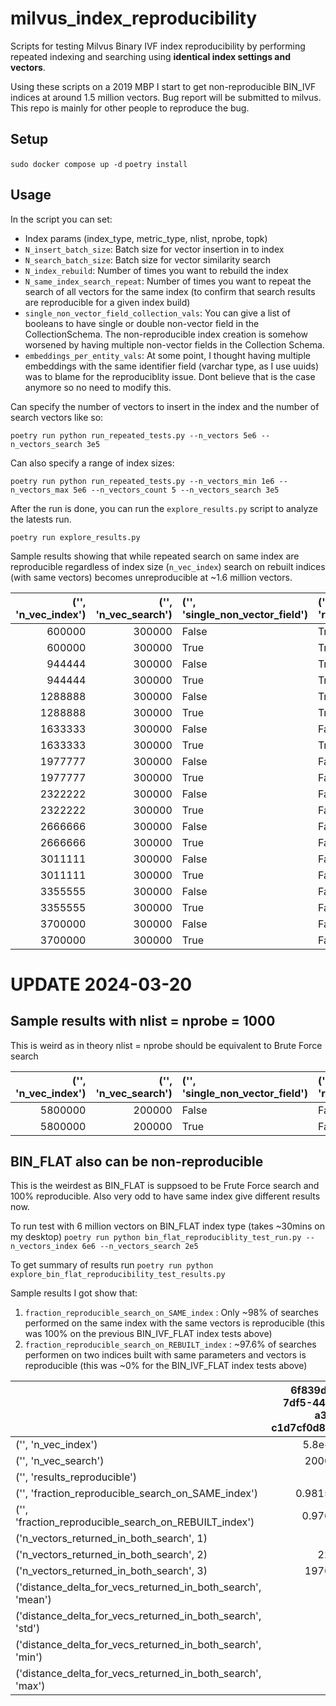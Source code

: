 # milvus_index_reproducibility
Scripts for testing Milvus Binary IVF index reproducibility by performing repeated indexing and searching using **identical index settings and vectors**.

Using these scripts on a 2019 MBP I start to get non-reproducible BIN_IVF indices at around 1.5 million vectors. Bug report will be submitted to milvus. This repo is mainly for other people to reproduce the bug.

## Setup
`sudo docker compose up -d`
`poetry install`

## Usage

In the script you can set:
* Index params (index_type, metric_type, nlist, nprobe, topk)
* `N_insert_batch_size`: Batch size for vector insertion in to index
* `N_search_batch_size`: Batch size for vector similarity search
* `N_index_rebuild`: Number of times you want to rebuild the index
* `N_same_index_search_repeat`: Number of times you want to repeat the search of all vectors for the same index (to confirm that search results are reproducible for a given index build)
* `single_non_vector_field_collection_vals`: You can give a list of booleans to have single or double non-vector field in the CollectionSchema. The non-reproducible index creation is somehow worsened by having multiple non-vector fields in the Collection Schema.
* `embeddings_per_entity_vals`: At some point, I thought having multiple embeddings with the same identifier field (varchar type, as I use uuids) was to blame for the reproduciblity issue. Dont believe that is the case anymore so no need to modify this.


Can specify the number of vectors to insert in the index and the number of search vectors like so:

`poetry run python run_repeated_tests.py --n_vectors 5e6 --n_vectors_search 3e5`

Can also specify a range of index sizes:

`poetry run python run_repeated_tests.py --n_vectors_min 1e6 --n_vectors_max 5e6 --n_vectors_count 5 --n_vectors_search 3e5`

After the run is done, you can run the `explore_results.py` script to analyze the latests run.

`poetry run explore_results.py`

Sample results showing that while repeated search on same index are reproducible regardless of index size (`n_vec_index`) search on rebuilt indices (with same vectors) becomes unreproducible at ~1.6 million vectors.

|   ('', 'n_vec_index') |   ('', 'n_vec_search') | ('', 'single_non_vector_field')   | ('', 'results_reproducible')   |   ('', 'fraction_reproducible_search_on_SAME_index') |   ('', 'fraction_reproducible_search_on_REBUILT_index') |   ('n_vectors_returned_in_both_search', 0) |   ('n_vectors_returned_in_both_search', 1) |   ('n_vectors_returned_in_both_search', 2) |   ('n_vectors_returned_in_both_search', 3) |
|----------------------:|-----------------------:|:----------------------------------|:-------------------------------|-----------------------------------------------------:|--------------------------------------------------------:|-------------------------------------------:|-------------------------------------------:|-------------------------------------------:|-------------------------------------------:|
|                600000 |                 300000 | False                             | True                           |                                                    1 |                                             1           |                                        nan |                                        nan |                                        nan |                                     300000 |
|                600000 |                 300000 | True                              | True                           |                                                    1 |                                             1           |                                        nan |                                        nan |                                        nan |                                     300000 |
|                944444 |                 300000 | False                             | True                           |                                                    1 |                                             1           |                                        nan |                                        nan |                                        nan |                                     300000 |
|                944444 |                 300000 | True                              | True                           |                                                    1 |                                             1           |                                        nan |                                        nan |                                        nan |                                     300000 |
|               1288888 |                 300000 | False                             | True                           |                                                    1 |                                             1           |                                        nan |                                        nan |                                        nan |                                     300000 |
|               1288888 |                 300000 | True                              | True                           |                                                    1 |                                             1           |                                        nan |                                        nan |                                        nan |                                     300000 |
|               1633333 |                 300000 | False                             | False                          |                                                    1 |                                             0.000186667 |                                     245109 |                                      51618 |                                       3215 |                                         58 |
|               1633333 |                 300000 | True                              | True                           |                                                    1 |                                             1           |                                        nan |                                        nan |                                        nan |                                     300000 |
|               1977777 |                 300000 | False                             | False                          |                                                    1 |                                             0.000183333 |                                     240587 |                                      55601 |                                       3755 |                                         57 |
|               1977777 |                 300000 | True                              | False                          |                                                    1 |                                             0.000156667 |                                     240376 |                                      55782 |                                       3792 |                                         50 |
|               2322222 |                 300000 | False                             | False                          |                                                    1 |                                             0.000146667 |                                     241095 |                                      55084 |                                       3776 |                                         45 |
|               2322222 |                 300000 | True                              | False                          |                                                    1 |                                             0.000196667 |                                     242241 |                                      54191 |                                       3506 |                                         62 |
|               2666666 |                 300000 | False                             | False                          |                                                    1 |                                             0.000176667 |                                     239356 |                                      56748 |                                       3839 |                                         57 |
|               2666666 |                 300000 | True                              | False                          |                                                    1 |                                             0.000183333 |                                     240905 |                                      55463 |                                       3576 |                                         56 |
|               3011111 |                 300000 | False                             | False                          |                                                    1 |                                             0.00021     |                                     240773 |                                      55547 |                                       3617 |                                         63 |
|               3011111 |                 300000 | True                              | False                          |                                                    1 |                                             0.000213333 |                                     238480 |                                      57410 |                                       4045 |                                         65 |
|               3355555 |                 300000 | False                             | False                          |                                                    1 |                                             0.00041     |                                     221374 |                                      72011 |                                       6487 |                                        128 |
|               3355555 |                 300000 | True                              | False                          |                                                    1 |                                             0.000203333 |                                     239318 |                                      56723 |                                       3894 |                                         65 |
|               3700000 |                 300000 | False                             | False                          |                                                    1 |                                             0.0002      |                                     236279 |                                      59469 |                                       4191 |                                         61 |
|               3700000 |                 300000 | True                              | False                          |                                                    1 |                                             0.00025     |                                     236061 |                                      59495 |                                       4367 |                                         77 |


# UPDATE 2024-03-20
## Sample results with nlist = nprobe = 1000

This is weird as in theory nlist = nprobe should be equivalent to Brute Force search

|   ('', 'n_vec_index') |   ('', 'n_vec_search') | ('', 'single_non_vector_field')   | ('', 'results_reproducible')   |   ('', 'fraction_reproducible_search_on_SAME_index') |   ('', 'fraction_reproducible_search_on_REBUILT_index') |   ('n_vectors_returned_in_both_search', 0) |   ('n_vectors_returned_in_both_search', 1) |   ('n_vectors_returned_in_both_search', 2) |   ('n_vectors_returned_in_both_search', 3) |
|----------------------:|-----------------------:|:----------------------------------|:-------------------------------|-----------------------------------------------------:|--------------------------------------------------------:|-------------------------------------------:|-------------------------------------------:|-------------------------------------------:|-------------------------------------------:|
|               5800000 |                 200000 | False                             | False                          |                                                    1 |                                                0.000225 |                                     158722 |                                      38457 |                                       2772 |                                         49 |
|               5800000 |                 200000 | True                              | False                          |                                                    1 |                                                0.00026  |                                     158747 |                                      38495 |                                       2704 |                                         54 |

## BIN_FLAT also can be non-reproducible
This is the weirdest as BIN_FLAT is suppsoed to be Frute Force search and 100% reproducible. Also very odd to have same index give different results now.

To run test with 6 million vectors on BIN_FLAT index type (takes ~30mins on my desktop)
`poetry run python bin_flat_reproduciblity_test_run.py --n_vectors_index 6e6 --n_vectors_search 2e5`

To get summary of results run
`poetry run python explore_bin_flat_reproducibility_test_results.py`

Sample results I got show that:
1. `fraction_reproducible_search_on_SAME_index` : Only ~98% of searches performed on the same index with the same vectors is reproducible (this was 100% on the previous BIN_IVF_FLAT index tests above)
2. `fraction_reproducible_search_on_REBUILT_index` : ~97.6% of searches performen on two indices built with same parameters and vectors is reproducible (this was ~0% for the BIN_IVF_FLAT index tests above)

|                                                             |   6f839d5f-7df5-44cc-a3f5-c1d7cf0d8cc3 |
|:------------------------------------------------------------|---------------------------------------:|
| ('', 'n_vec_index')                                         |                               5.8e+06  |
| ('', 'n_vec_search')                                        |                          200000        |
| ('', 'results_reproducible')                                |                               0        |
| ('', 'fraction_reproducible_search_on_SAME_index')          |                               0.981555 |
| ('', 'fraction_reproducible_search_on_REBUILT_index')       |                               0.97602  |
| ('n_vectors_returned_in_both_search', 1)                    |                              24        |
| ('n_vectors_returned_in_both_search', 2)                    |                            2280        |
| ('n_vectors_returned_in_both_search', 3)                    |                          197696        |
| ('distance_delta_for_vecs_returned_in_both_search', 'mean') |                               0        |
| ('distance_delta_for_vecs_returned_in_both_search', 'std')  |                               0        |
| ('distance_delta_for_vecs_returned_in_both_search', 'min')  |                               0        |
| ('distance_delta_for_vecs_returned_in_both_search', 'max')  |                               0        |